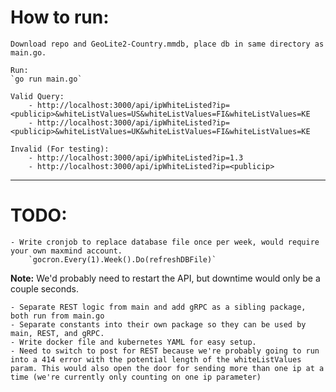 # How to run:

    Download repo and GeoLite2-Country.mmdb, place db in same directory as main.go.

    Run:
    `go run main.go`

    Valid Query:
        - http://localhost:3000/api/ipWhiteListed?ip=<publicip>&whiteListValues=US&whiteListValues=FI&whiteListValues=KE
        - http://localhost:3000/api/ipWhiteListed?ip=<publicip>&whiteListValues=UK&whiteListValues=FI&whiteListValues=KE
    
    Invalid (For testing):
        - http://localhost:3000/api/ipWhiteListed?ip=1.3
        - http://localhost:3000/api/ipWhiteListed?ip=<publicip>

---

# TODO:

    - Write cronjob to replace database file once per week, would require your own maxmind account.
        `gocron.Every(1).Week().Do(refreshDBFile)`
**Note:** We'd probably need to restart the API, but downtime would only be a couple seconds.

    - Separate REST logic from main and add gRPC as a sibling package, both run from main.go
    - Separate constants into their own package so they can be used by main, REST, and gRPC.
    - Write docker file and kubernetes YAML for easy setup.
    - Need to switch to post for REST because we're probably going to run into a 414 error with the potential length of the whiteListValues param. This would also open the door for sending more than one ip at a time (we're currently only counting on one ip parameter)